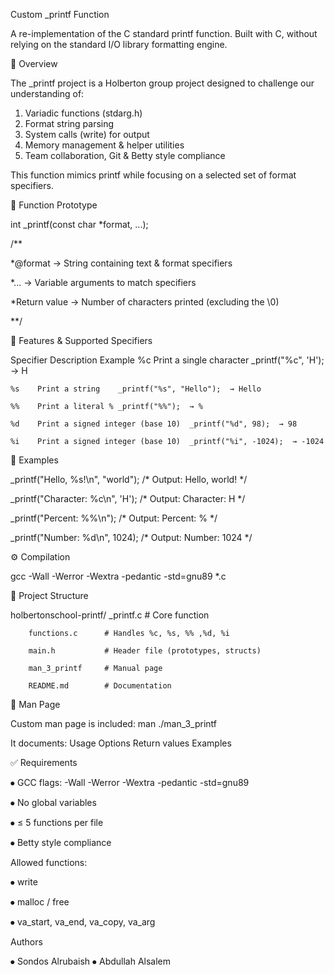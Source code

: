 Custom _printf Function


A re-implementation of the C standard printf function.
Built with C, without relying on the standard I/O library formatting engine.


📖 Overview


The _printf project is a Holberton group project designed to challenge our understanding of:

1.	Variadic functions (stdarg.h)
2.	Format string parsing
3.	System calls (write) for output
4.	Memory management & helper utilities
5.	Team collaboration, Git & Betty style compliance

This function mimics printf while focusing on a selected set of format specifiers.


🔧 Function Prototype


int _printf(const char *format, ...);

/**

  *@format → String containing text & format specifiers
  
  *... → Variable arguments to match specifiers
  
  *Return value → Number of characters printed (excluding the \0)
  
**/



🎯 Features & Supported Specifiers


Specifier	Description	Example
    %c	  Print a single character	_printf("%c", 'H');  → H

    %s	  Print a string	_printf("%s", "Hello");  → Hello

    %%	  Print a literal %	_printf("%%");  → %

    %d	  Print a signed integer (base 10)	_printf("%d", 98);  → 98

    %i	  Print a signed integer (base 10)	_printf("%i", -1024);  → -1024



🚀 Examples


_printf("Hello, %s!\n", "world");   /* Output: Hello, world! */


_printf("Character: %c\n", 'H');    /* Output: Character: H */


_printf("Percent: %%\n");           /* Output: Percent: % */


_printf("Number: %d\n", 1024);      /* Output: Number: 1024 */



⚙️ Compilation


gcc -Wall -Werror -Wextra -pedantic -std=gnu89 *.c



📂 Project Structure


holbertonschool-printf/
        _printf.c        # Core function
        
        functions.c      # Handles %c, %s, %% ,%d, %i
        
        main.h           # Header file (prototypes, structs)
        
        man_3_printf     # Manual page
        
        README.md        # Documentation


📜 Man Page


Custom man page is included:
man ./man_3_printf

It documents:
Usage
Options
Return values
Examples


✅ Requirements


⦁	GCC flags: -Wall -Werror -Wextra -pedantic -std=gnu89

⦁	No global variables

⦁	≤ 5 functions per file

⦁	Betty style compliance


Allowed functions:

⦁	write

⦁	malloc / free

⦁	va_start, va_end, va_copy, va_arg




Authors


⦁	Sondos Alrubaish             ⦁	Abdullah Alsalem
